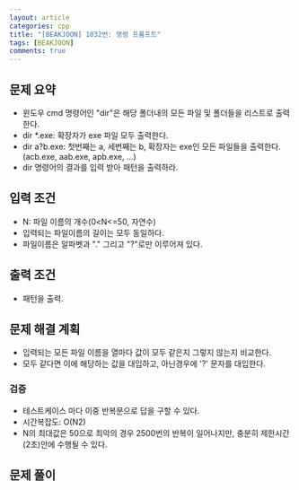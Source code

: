 ```yaml
---
layout: article
categories: cpp
title: "[BEAKJOON] 1032번: 명령 프롬프트"
tags: [BEAKJOON]
comments: true
---
```


## 문제 요약
- 윈도우 cmd 명령어인 "dir"은 해당 폴더내의 모든 파일 및 폴더들을 리스트로 출력한다.
- dir *.exe: 확장자가 exe 파일 모두 출력한다.
- dir a?b.exe: 첫번째는 a, 세번째는 b, 확장자는 exe인 모든 파일들을 출력한다.(acb.exe, aab.exe, apb.exe, ...)
- dir 명령어의 결과를 입력 받아 패턴을 출력하라.

## 입력 조건
- N: 파일 이름의 개수(0<N<=50, 자연수)
- 입력되는 파일이름의 길이는 모두 동일하다.
- 파일이름은 알파벳과 "." 그리고 "?"로만 이루어져 있다.

## 출력 조건
- 패턴을 출력.

## 문제 해결 계획
- 입력되는 모든 파일 이름을 열마다 값이 모두 같은지 그렇지 않는지 비교한다.
- 모두 같다면 이에 해당하는 값을 대입하고, 아닌경우에 '?' 문자를 대입한다.

### 검증
- 테스트케이스 마다 이중 반복문으로 답을 구할 수 있다.
- 시간복잡도: O(N2)
- N의 최대값은 50으로 최악의 경우 2500번의 반복이 일어나지만, 충분히 제한시간(2초)안에 수행될 수 있다.

## 문제 풀이
<script src="https://gist.github.com/junbly/31c175373f4b2e6b54e055179a019fab.js"></script>
